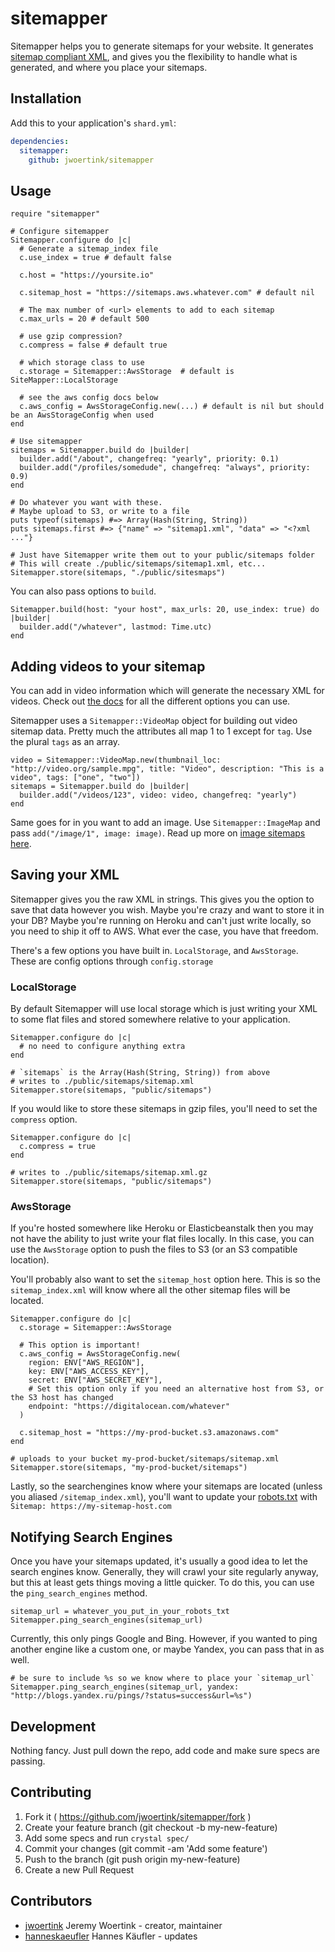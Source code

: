 # sitemapper

Sitemapper helps you to generate sitemaps for your website. It generates [sitemap compliant XML](https://www.sitemaps.org/protocol.html), and gives you the flexibility to handle what is generated, and where you place your sitemaps.

## Installation

Add this to your application's `shard.yml`:

```yaml
dependencies:
  sitemapper:
    github: jwoertink/sitemapper
```

## Usage

```crystal
require "sitemapper"

# Configure sitemapper
Sitemapper.configure do |c|
  # Generate a sitemap_index file
  c.use_index = true # default false

  c.host = "https://yoursite.io"

  c.sitemap_host = "https://sitemaps.aws.whatever.com" # default nil

  # The max number of <url> elements to add to each sitemap
  c.max_urls = 20 # default 500

  # use gzip compression?
  c.compress = false # default true

  # which storage class to use
  c.storage = Sitemapper::AwsStorage  # default is SiteMapper::LocalStorage

  # see the aws config docs below
  c.aws_config = AwsStorageConfig.new(...) # default is nil but should be an AwsStorageConfig when used
end

# Use sitemapper
sitemaps = Sitemapper.build do |builder|
  builder.add("/about", changefreq: "yearly", priority: 0.1)
  builder.add("/profiles/somedude", changefreq: "always", priority: 0.9)
end

# Do whatever you want with these.
# Maybe upload to S3, or write to a file
puts typeof(sitemaps) #=> Array(Hash(String, String))
puts sitemaps.first #=> {"name" => "sitemap1.xml", "data" => "<?xml ..."}

# Just have Sitemapper write them out to your public/sitemaps folder
# This will create ./public/sitemaps/sitemap1.xml, etc...
Sitemapper.store(sitemaps, "./public/sitesmaps")
```

You can also pass options to `build`.

```crystal
Sitemapper.build(host: "your host", max_urls: 20, use_index: true) do |builder|
  builder.add("/whatever", lastmod: Time.utc)
end
```

## Adding videos to your sitemap

You can add in video information which will generate the necessary XML for videos. Check out [the docs](https://developers.google.com/webmasters/videosearch/sitemaps) for all the different options you can use.

Sitemapper uses a `Sitemapper::VideoMap` object for building out video sitemap data. Pretty much the attributes all map 1 to 1 except for `tag`. Use the plural `tags` as an array.

```crystal
video = Sitemapper::VideoMap.new(thumbnail_loc: "http://video.org/sample.mpg", title: "Video", description: "This is a video", tags: ["one", "two"])
sitemaps = Sitemapper.build do |builder|
  builder.add("/videos/123", video: video, changefreq: "yearly")
end
```

Same goes for in you want to add an image. Use `Sitemapper::ImageMap` and pass `add("/image/1", image: image)`. Read up more on [image sitemaps here](https://support.google.com/webmasters/answer/178636?hl=en).

## Saving your XML

Sitemapper gives you the raw XML in strings. This gives you the option to save that data however you wish. Maybe you're crazy and want to store it in your DB? Maybe you're running on Heroku and can't just write locally, so you need to ship it off to AWS. What ever the case, you have that freedom.

There's a few options you have built in. `LocalStorage`, and `AwsStorage`. These are config options through `config.storage`

### LocalStorage

By default Sitemapper will use local storage which is just writing your XML to some flat files and stored somewhere relative to your application.

```crystal
Sitemapper.configure do |c|
  # no need to configure anything extra
end

# `sitemaps` is the Array(Hash(String, String)) from above
# writes to ./public/sitemaps/sitemap.xml
Sitemapper.store(sitemaps, "public/sitemaps")
```

If you would like to store these sitemaps in gzip files, you'll need to set the `compress` option.

```crystal
Sitemapper.configure do |c|
  c.compress = true
end

# writes to ./public/sitemaps/sitemap.xml.gz
Sitemapper.store(sitemaps, "public/sitemaps")
```

### AwsStorage

If you're hosted somewhere like Heroku or Elasticbeanstalk then you may not have the ability to just write your flat files locally. In this case, you can use the `AwsStorage` option to push the files to S3 (or an S3 compatible location).

You'll probably also want to set the `sitemap_host` option here. This is so the `sitemap_index.xml` will know where all the other sitemap files will be located.

```crystal
Sitemapper.configure do |c|
  c.storage = Sitemapper::AwsStorage

  # This option is important!
  c.aws_config = AwsStorageConfig.new(
    region: ENV["AWS_REGION"],
    key: ENV["AWS_ACCESS_KEY"],
    secret: ENV["AWS_SECRET_KEY"],
    # Set this option only if you need an alternative host from S3, or the S3 host has changed
    endpoint: "https://digitalocean.com/whatever"
  )

  c.sitemap_host = "https://my-prod-bucket.s3.amazonaws.com"
end

# uploads to your bucket my-prod-bucket/sitemaps/sitemap.xml
Sitemapper.store(sitemaps, "my-prod-bucket/sitemaps")
```

Lastly, so the searchengines know where your sitemaps are located (unless you aliased `/sitemap_index.xml`), you'll want to update your [robots.txt](http://www.robotstxt.org/) with `Sitemap: https://my-sitemap-host.com`

## Notifying Search Engines

Once you have your sitemaps updated, it's usually a good idea to let the search engines know. Generally, they will crawl your site regularly anyway, but this at least gets things moving a little quicker. To do this, you can use the `ping_search_engines` method.

```crystal
sitemap_url = whatever_you_put_in_your_robots_txt
Sitemapper.ping_search_engines(sitemap_url)
```

Currently, this only pings Google and Bing. However, if you wanted to ping another engine like a custom one, or maybe Yandex, you can pass that in as well.

```crystal
# be sure to include %s so we know where to place your `sitemap_url`
Sitemapper.ping_search_engines(sitemap_url, yandex: "http://blogs.yandex.ru/pings/?status=success&url=%s")
```

## Development

Nothing fancy. Just pull down the repo, add code and make sure specs are passing.

## Contributing

1. Fork it ( https://github.com/jwoertink/sitemapper/fork )
2. Create your feature branch (git checkout -b my-new-feature)
3. Add some specs and run `crystal spec/`
4. Commit your changes (git commit -am 'Add some feature')
5. Push to the branch (git push origin my-new-feature)
6. Create a new Pull Request

## Contributors

- [jwoertink](https://github.com/jwoertink) Jeremy Woertink - creator, maintainer
- [hanneskaeufler](https://github.com/hanneskaeufler) Hannes Käufler - updates

